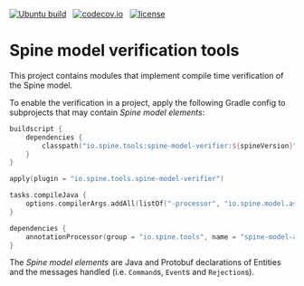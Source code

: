[![Ubuntu build][ubuntu-build-badge]][gh-actions] &nbsp;
[![codecov.io][codecov]][master-branch] &nbsp;
[![license][apache-badge]][apache-license]

[gh-actions]: https://github.com/SpineEventEngine/model-tools/actions
[ubuntu-build-badge]: https://github.com/SpineEventEngine/model-tools/actions/workflows/build-on-ubuntu.yml/badge.svg

[codecov]: https://codecov.io/github/SpineEventEngine/model-tools/coverage.svg?branch=master
[master-branch]: https://codecov.io/github/SpineEventEngine/model-toolsa?branch=master 

[apache-badge]: https://img.shields.io/badge/license-Apache%20License%202.0-blue.svg?style=flat
[apache-license]: http://www.apache.org/licenses/LICENSE-2.0

# Spine model verification tools

This project contains modules that implement compile time verification of the Spine model.

To enable the verification in a project, apply the following Gradle config to subprojects that may 
contain _Spine model elements_:
 ```kotlin
 buildscript {
     dependencies {
         classpath("io.spine.tools:spine-model-verifier:${spineVersion}")
     }
 }
 
 apply(plugin = "io.spine.tools.spine-model-verifier")
 
 tasks.compileJava {
     options.compilerArgs.addAll(listOf("-processor", "io.spine.model.assemble.AssignLookup", "-AspineDirRoot=${rootDir}"))
 }
 
 dependencies {
     annotationProcessor(group = "io.spine.tools", name = "spine-model-assembler", version = spineVersion)
 }
 ``` 
The _Spine model elements_ are Java and Protobuf declarations of Entities and the messages
handled (i.e. `Command`s, `Event`s and `Rejection`s).
